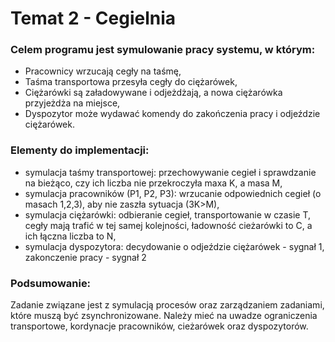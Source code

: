 # Temat 2 - Cegielnia

### Celem programu jest symulowanie pracy systemu, w którym:
- Pracownicy wrzucają cegły na taśmę,
- Taśma transportowa przesyła cegły do ciężarówek,
- Ciężarówki są załadowywane i odjeżdżają, a nowa ciężarówka przyjeżdża na miejsce,
- Dyspozytor może wydawać komendy do zakończenia pracy i odjeździe ciężarówek.

### Elementy do implementacji:
- symulacja taśmy transportowej: przechowywanie cegieł i sprawdzanie na bieżąco, czy ich liczba nie przekroczyła maxa K, a masa M,
- symulacja pracowników (P1, P2, P3): wrzucanie odpowiednich cegieł (o masach 1,2,3), aby nie zaszła sytuacja (3K>M),
- symulacja ciężarówki: odbieranie cegieł, transportowanie w czasie T, cegły mają trafić w tej samej kolejności, ładowność cieżarówki to C, a ich łączna liczba to N,
- symulacja dyspozytora: decydowanie o odjeździe ciężarówek - sygnał 1, zakonczenie pracy - sygnał 2

 ### Podsumowanie:
 Zadanie związane jest z symulacją procesów oraz zarządzaniem zadaniami, które muszą być zsynchronizowane. Należy mieć na uwadze ograniczenia transportowe, kordynacje pracowników, cieżarówek oraz dyspozytorów.
  
